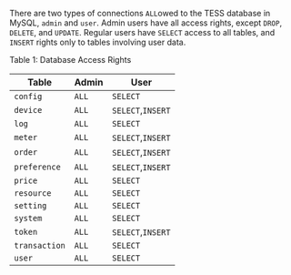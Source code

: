 There are two types of connections `ALL`owed to the TESS database in MySQL, `admin` and `user`. Admin users have all access rights, except `DROP`, `DELETE`, and `UPDATE`. Regular users have `SELECT` access to all tables, and `INSERT` rights only to tables involving user data.

Table 1: Database Access Rights

| Table         | Admin | User              |
| ------------- | ----- | ----------------- |
| `config`      | `ALL` | `SELECT`          |
| `device`      | `ALL` | `SELECT`,`INSERT` |
| `log`         | `ALL` | `SELECT`          |
| `meter`       | `ALL` | `SELECT`,`INSERT` |
| `order`       | `ALL` | `SELECT`,`INSERT` |
| `preference`  | `ALL` | `SELECT`,`INSERT` |
| `price`       | `ALL` | `SELECT`          |
| `resource`    | `ALL` | `SELECT`          |
| `setting`     | `ALL` | `SELECT`          |
| `system`      | `ALL` | `SELECT`          |
| `token`       | `ALL` | `SELECT`,`INSERT` |
| `transaction` | `ALL` | `SELECT`          |
| `user`        | `ALL` | `SELECT`          |

